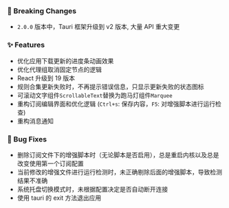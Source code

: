 ### 🚨 Breaking Changes

- `2.0.0` 版本中，Tauri 框架升级到 v2 版本, 大量 API 重大变更

### ✨ Features

- 优化应用下载更新的进度条动画效果
- 优化代理组取消固定节点的逻辑
- React 升级到 19 版本
- 规则合集更新失败时，不再提示错误信息，只显示更新失败的状态图标
- 可滚动文字组件`ScrollableText`替换为跑马灯组件`Marquee`
- 重构订阅编辑界面和优化逻辑 (`Ctrl+s`: 保存内容，`F5`: 对增强脚本进行运行检查)
- 重构消息通知

### 🐛 Bug Fixes

- 删除订阅文件下的增强脚本时（无论脚本是否启用），总是重启内核以及总是改变使用第一个订阅配置
- 当前修改的增强文件进行运行检测时，未正确剔除后面的增强脚本，导致检测结果不准确
- 系统托盘切换模式时，未根据配置决定是否自动断开连接
- 使用 tauri 的 exit 方法退出应用
